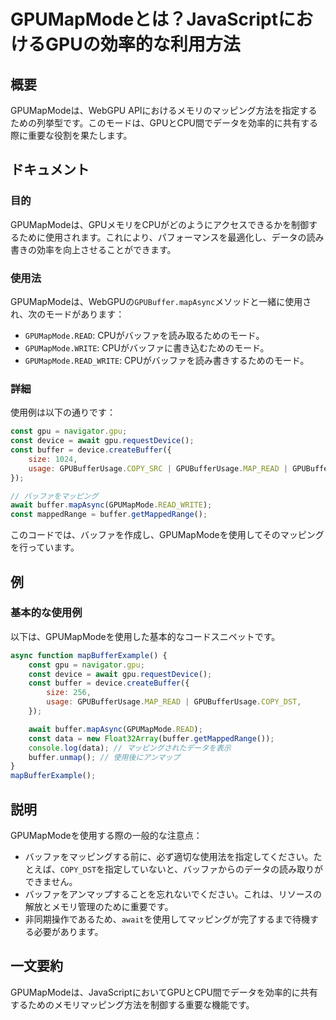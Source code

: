 <!--
Meta Description: # GPUMapModeとは？JavaScriptにおけるGPUの効率的な利用方法 ## 概要 GPUMapModeは、WebGPU APIにおけるメモリのマッピング方法を指定するための列挙型です。このモードは、GPUとCPU間でデータを効率的に共有する際に重要な役割を果たします。 ## ドキュメン...
Meta Keywords: const, buffer, gpu, gpumapmode, await
-->

# GPUMapModeとは？JavaScriptにおけるGPUの効率的な利用方法

## 概要
GPUMapModeは、WebGPU APIにおけるメモリのマッピング方法を指定するための列挙型です。このモードは、GPUとCPU間でデータを効率的に共有する際に重要な役割を果たします。

## ドキュメント
### 目的
GPUMapModeは、GPUメモリをCPUがどのようにアクセスできるかを制御するために使用されます。これにより、パフォーマンスを最適化し、データの読み書きの効率を向上させることができます。

### 使用法
GPUMapModeは、WebGPUの`GPUBuffer.mapAsync`メソッドと一緒に使用され、次のモードがあります：
- `GPUMapMode.READ`: CPUがバッファを読み取るためのモード。
- `GPUMapMode.WRITE`: CPUがバッファに書き込むためのモード。
- `GPUMapMode.READ_WRITE`: CPUがバッファを読み書きするためのモード。

### 詳細
使用例は以下の通りです：
```javascript
const gpu = navigator.gpu;
const device = await gpu.requestDevice();
const buffer = device.createBuffer({
    size: 1024,
    usage: GPUBufferUsage.COPY_SRC | GPUBufferUsage.MAP_READ | GPUBufferUsage.MAP_WRITE,
});

// バッファをマッピング
await buffer.mapAsync(GPUMapMode.READ_WRITE);
const mappedRange = buffer.getMappedRange();
```
このコードでは、バッファを作成し、GPUMapModeを使用してそのマッピングを行っています。

## 例
### 基本的な使用例
以下は、GPUMapModeを使用した基本的なコードスニペットです。

```javascript
async function mapBufferExample() {
    const gpu = navigator.gpu;
    const device = await gpu.requestDevice();
    const buffer = device.createBuffer({
        size: 256,
        usage: GPUBufferUsage.MAP_READ | GPUBufferUsage.COPY_DST,
    });

    await buffer.mapAsync(GPUMapMode.READ);
    const data = new Float32Array(buffer.getMappedRange());
    console.log(data); // マッピングされたデータを表示
    buffer.unmap(); // 使用後にアンマップ
}
mapBufferExample();
```

## 説明
GPUMapModeを使用する際の一般的な注意点：
- バッファをマッピングする前に、必ず適切な使用法を指定してください。たとえば、`COPY_DST`を指定していないと、バッファからのデータの読み取りができません。
- バッファをアンマップすることを忘れないでください。これは、リソースの解放とメモリ管理のために重要です。
- 非同期操作であるため、`await`を使用してマッピングが完了するまで待機する必要があります。

## 一文要約
GPUMapModeは、JavaScriptにおいてGPUとCPU間でデータを効率的に共有するためのメモリマッピング方法を制御する重要な機能です。